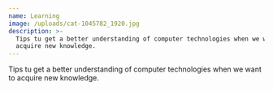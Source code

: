 ```yaml
---
name: Learning
image: /uploads/cat-1045782_1920.jpg
description: >-
  Tips tu get a better understanding of computer technologies when we want to
  acquire new knowledge.
---
```


Tips tu get a better understanding of computer technologies when we want to
acquire new knowledge.
